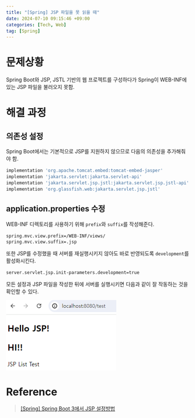 ```yaml
---
title: "[Spring] JSP 파일을 못 읽을 때"
date: 2024-07-10 09:15:46 +09:00
categories: [Tech, Web]
tag: [Spring]
---
```


# 문제상황

Spring Boot와 JSP, JSTL 기반의 웹 프로젝트를 구성하다가 Spring이 WEB-INF에 있는 JSP 파일을 불러오지 못함.

# 해결 과정

## 의존성 설정

Spring Boot에서는 기본적으로 JSP를 지원하지 않으므로 다음의 의존성을 추가해줘야 함.

```gradle
implementation 'org.apache.tomcat.embed:tomcat-embed-jasper'
implementation 'jakarta.servlet:jakarta.servlet-api'
implementation 'jakarta.servlet.jsp.jstl:jakarta.servlet.jsp.jstl-api'
implementation 'org.glassfish.web:jakarta.servlet.jsp.jstl'
```

## application.properties 수정

WEB-INF 디렉토리를 사용하기 위해 `prefix`와 `suffix`를 작성해준다.

```properties
spring.mvc.view.prefix=/WEB-INF/views/
spring.mvc.view.suffix=.jsp
```

또한 JSP를 수정했을 때 서버를 재실행시키지 않아도 바로 반영되도록 `development`를 활성화시킨다.

```properties
server.servlet.jsp.init-parameters.development=true
```

모든 설정과 JSP 파일을 작성한 뒤에 서버를 실행시키면 다음과 같이 잘 작동하는 것을 확인할 수 있다.

<div align="left">
    <img src="./assets/images/JSP_Load_Err/JSP_Load_Err_01.png" alt="JSP_Load_Err_01">  
</div>

# Reference

> [[Spring] Spring Boot 3에서 JSP 설정방법](https://velog.io/@rhkdbtj/Spring-Spring-boot-3%EC%97%90%EC%84%9C-jsp-%EC%84%A4%EC%A0%95%EB%B0%A9%EB%B2%95)
